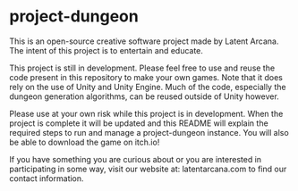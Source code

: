 # project-dungeon

This is an open-source creative software project made by Latent Arcana. The intent of this project is to entertain and educate. 

This project is still in development. Please feel free to use and reuse the code present in this repository to make your own games. Note that it does rely on the use of Unity and Unity Engine. Much of the code, especially the dungeon generation algorithms, can be reused outside of Unity however.

Please use at your own risk while this project is in development. When the project is complete it will be updated and this README will explain the required steps to run and manage a project-dungeon instance. You will also be able to download the game on itch.io!

If you have something you are curious about or you are interested in participating in some way, visit our website at: latentarcana.com to find our contact information.
